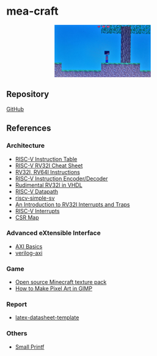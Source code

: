 # mea-craft

<p align="center">
<img src="report/thumb.jpeg" width="50%">
</p>

## Repository

[GitHub](https://github.com/alencar-felipe/mea-craft)

## References

### Architecture

- [RISC-V Instruction Table](https://five-embeddev.com/riscv-isa-manual/latest/instr-table.html)
- [RISC-V RV32I Cheat Sheet](http://blog.translusion.com/images/posts/RISC-V-cheatsheet-RV32I-4-3.pdf)
- [RV32I, RV64I Instructions](https://msyksphinz-self.github.io/riscv-isadoc/html/rvi.html)
- [RISC-V Instruction Encoder/Decoder](https://luplab.gitlab.io/rvcodecjs)
- [Rudimental RV32I in VHDL](https://github.com/hamsternz/Rudi-RV32I)
- [RISC-V Datapath](https://rohansinha.nl/images/datapath.jpg)
- [riscv-simple-sv](https://github.com/tilk/riscv-simple-sv)
- [An Introduction to RV32I Interrupts and Traps](https://www.youtube.com/watch?v=l7JIry6PEX4)
- [RISC-V Interrupts](https://five-embeddev.com/quickref/interrupts.html)
- [CSR Map](https://docs.openhwgroup.org/projects/cv32e40s-user-manual/en/latest/control_status_registers.html)

### Advanced eXtensible Interface

- [AXI Basics](https://www.youtube.com/watch?v=1zw1HBsjDH8&list=PLkqJVNOiuuHtNrVaNK4O1BSgczja4obeW)
- [verilog-axi](https://github.com/alexforencich/verilog-axi)

### Game

- [Open source Minecraft texture pack](https://github.com/Richienb/Rosources)
- [How to Make Pixel Art in GIMP](https://thegimptutorials.com/how-to-make-pixel-art/)

### Report

- [latex-datasheet-template](https://github.com/PetteriAimonen/latex-datasheet-template)
### Others

- [Small Printf](https://www.menie.org/georges/embedded/small_printf_source_code.html)
